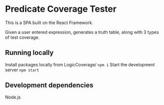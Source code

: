 # Predicate Coverage Tester
This is a SPA built on the React Framework.

Given a user entered expression, generates a truth table, along with 3 types of test coverage.

## Running locally
Install packages locally from LogicCoverage/
```npm i```
Start the development server
```npm start```

## Development dependencies
Node.js
